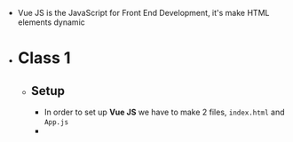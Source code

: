 - Vue JS is the JavaScript for Front End Development, it's make HTML elements dynamic
- # Class 1
	- ## Setup
		- In order to set up **Vue JS** we have to make 2 files, `index.html` and `App.js`
		-
